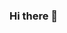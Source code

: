 ### Hi there 👋

<!--
**YunhanMao/YunhanMao** is a ✨ _special_ ✨ repository because its `README.md` (this file) appears on your GitHub profile.

Here are some ideas to get you started:
- ✨ This is Yunhan Mao.
- 🔭 I’m currently a junior majoring in computer science at University of Southern California. Go Trojans!
- 🌱 I’m currently looking for back-end related programming internship positions.
- 👯 I’m looking to collaborate on the quantitative strategy trading analysis on cryptocurrency.
- 📫 How to reach me: My email:yunhanm@usc.edu
- 😄 Pronouns: he/him/his
